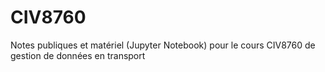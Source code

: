 # CIV8760
Notes publiques et matériel (Jupyter Notebook) pour le cours CIV8760 de gestion de données en transport
